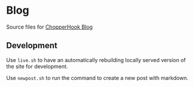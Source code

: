 # Blog

Source files for [ChopperHook Blog](https://blog.chopperhook.xyz)

## Development

Use `live.sh` to have an automatically rebuilding locally served version of the site for development.

Use `newpost.sh` to run the command to create a new post with markdown.
